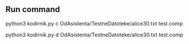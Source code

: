 ## Run command

python3 kodirnik.py c OdAsistenta/TestneDatoteke/alice30.txt test.comp

python3 kodirnik.py d OdAsistenta/TestneDatoteke/alice30.txt test.comp
